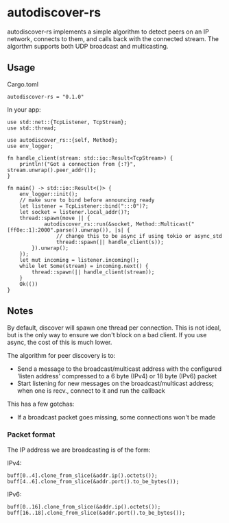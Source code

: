 # autodiscover-rs

autodiscover-rs implements a simple algorithm to detect peers on an
IP network, connects to them, and calls back with the connected stream. The algorthm supports both UDP broadcast and multicasting.

## Usage

Cargo.toml
```
autodiscover-rs = "0.1.0"
```

In your app:

```
use std::net::{TcpListener, TcpStream};
use std::thread;

use autodiscover_rs::{self, Method};
use env_logger;

fn handle_client(stream: std::io::Result<TcpStream>) {
    println!("Got a connection from {:?}", stream.unwrap().peer_addr());
}

fn main() -> std::io::Result<()> {
    env_logger::init();
    // make sure to bind before announcing ready
    let listener = TcpListener::bind(":::0")?;
    let socket = listener.local_addr()?;
    thread::spawn(move || {
            autodiscover_rs::run(&socket, Method::Multicast("[ff0e::1]:2000".parse().unwrap()), |s| {
                // change this to be async if using tokio or async_std
                thread::spawn(|| handle_client(s));
        }).unwrap();
    });
    let mut incoming = listener.incoming();
    while let Some(stream) = incoming.next() {
        thread::spawn(|| handle_client(stream));
    }
    Ok(())
}
```

## Notes

By default, discover will spawn one thread per connection. This is not ideal, but is the only way to ensure we don't block on a bad client. If you use async, the cost of this is much lower.

The algorithm for peer discovery is to:
- Send a message to the broadcast/multicast address with the configured 'listen address' compressed to a 6 byte (IPv4) or 18 byte (IPv6) packet
- Start listening for new messages on the broadcast/multicast address; when one is recv., connect to it and run the callback

This has a few gotchas:
- If a broadcast packet goes missing, some connections won't be made


### Packet format

The IP address we are broadcasting is of the form:

IPv4:

    buff[0..4].clone_from_slice(&addr.ip().octets());
    buff[4..6].clone_from_slice(&addr.port().to_be_bytes());

IPv6:

    buff[0..16].clone_from_slice(&addr.ip().octets());
    buff[16..18].clone_from_slice(&addr.port().to_be_bytes());
